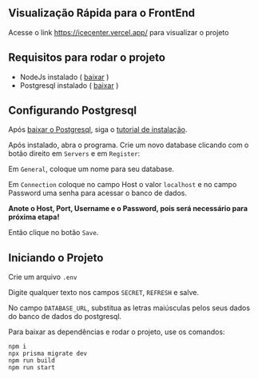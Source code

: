 ## Visualização Rápida para o FrontEnd

Acesse o link <https://icecenter.vercel.app/> para visualizar o projeto

## Requisitos para rodar o projeto
* NodeJs instalado ( [baixar](https://nodejs.org/en/download) )
* Postgresql instalado ( [baixar](https://www.enterprisedb.com/downloads/postgres-postgresql-downloads) )


## Configurando Postgresql
Após [baixar o Postgresql](https://nodejs.org/en/download), siga o [tutorial de instalação](https://youtu.be/UbX-2Xud1JA?si=3yfqEYU-ol6L6Xg_&t=56).

Após instalado, abra o programa. Crie um novo database clicando com o botão direito em `Servers` e em `Register`:

Em `General`, coloque um nome para seu database.

Em `Connection` coloque no campo Host o valor `localhost` e no campo Password uma senha para acessar o banco de dados.

**Anote o Host, Port, Username e o Password, pois será necessário para próxima etapa!** 

Então clique no botão `Save`.

## Iniciando o Projeto
Crie um arquivo `.env`

Digite qualquer texto nos campos `SECRET`, `REFRESH` e salve.

No campo `DATABASE_URL`, substitua as letras maiúsculas pelos seus dados do banco de dados do postgresql.

Para baixar as dependências e rodar o projeto, use os comandos:
```
npm i
npx prisma migrate dev
npm run build
npm run start
```
